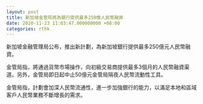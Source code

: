 ```yaml
---
layout: post
title: 新加坡金管局將為銀行提供最多250億人民幣融資
date: 2020-11-23 11:03:47.000000000 +08:00
categories: rthk
---
```


新加坡金融管理局公布，推出新計劃，為新加坡銀行提供最多250億元人民幣融資。

金管局指，將通過貨幣市場操作，向初級交易商提供最多3個月的人民幣融資渠道。另外，金管局即日起中止50億元金管局隔夜人民幣流動性工具。

金管局指，計劃會加深人民幣流通性，進一步加強銀行的能力，以滿足本地和區域客戶人民幣業務不斷增長的需求。
